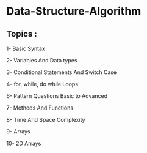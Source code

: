 # Data-Structure-Algorithm 

## Topics :
   
   1-  Basic Syntax 

   2-  Variables And Data types

   3-  Conditional Statements And Switch Case

   4-  for, while, do while Loops 

   6-  Pattern Questions Basic to Advanced

   7-  Methods And Functions

   8-  Time And Space Complexity 

   9-  Arrays 
   
   10- 2D Arrays
